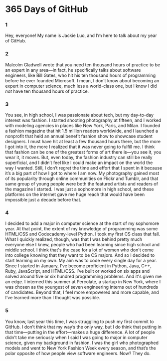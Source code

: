 # 365 Days of GitHub

### 1
Hey, everyone! My name is Jackie Luo, and I’m here to talk about my year of GitHub.

### 2
Malcolm Gladwell wrote that you need ten thousand hours of practice to be an expert in any area—in fact, he specifically talks about software engineers, like Bill Gates, who hit his ten thousand hours of programming before he ever founded Microsoft. I mean, I don’t know about becoming an expert in computer science, much less a world-class one, but I know I did *not* have ten thousand hours of practice.

### 3
You see, in high school, I was passionate about tech, but my day-to-day interest was fashion. I started shooting photography at fifteen, and I worked with modeling agencies in places like New York, Paris, and Milan. I founded a fashion magazine that hit 1.5 million readers worldwide, and I launched a nonprofit that held an annual benefit fashion show to showcase student designers. I must have hit at least a few thousand hours there, but the more I got into it, the more I realized that it was never going to fulfill me. I think that fashion can be one of the greatest forms of art there is—you see it, you wear it, it moves. But, even today, the fashion industry can still be really superficial, and I didn’t feel like I could make an impact on the world the way I wanted. Still, I don’t regret the time and effort that I spent in it because it’s a big part of how I got to where I am now. My photography gained most of its popularity through online communities on Flickr and Tumblr, and that same group of young people were both the featured artists and readers of the magazine I started. I was just a sophomore in high school, and these platforms on the internet gave me huge reach that would have been impossible just a decade before that.

### 4
I decided to add a major in computer science at the start of my sophomore year. At that point, the extent of my knowledge of programming was some HTML/CSS and Codecademy-level Python. I took my first CS class that fall. What I quickly realized, though, was that I was behind pretty much everyone else I knew, people who had been learning since high school and middle school. I think that's the case for a lot of women who don't come into college knowing that they want to be CS majors. And so I decided to start learning on my own. My aim was to code every single day for a year. Since I started in January, I’ve become proficient in Python, Java, C++, Ruby, JavaScript, and HTML/CSS. I’ve built or worked on six apps and solved around five or six hundred programming problems. And it's given me an edge. I interned this summer at Percolate, a startup in New York, where I was chosen as the youngest of seven engineering interns out of hundreds of candidates. Beyond that, I feel more empowered and more capable, and I’ve learned more than I thought was possible.

### 5
You know, last year this time, I was struggling to push my first commit to GitHub. I don’t think that my way’s the only way, but I do think that putting in that time—putting in the effort—makes a huge difference. A lot of people didn’t take me seriously when I said I was going to major in computer science, given my background in fashion. I was the girl who photographed models and went to New York Fashion Week every season, and that’s the polar opposite of how people view software engineers. Now? They do.